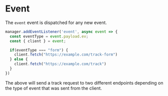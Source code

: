 # Event

The `event` event is dispatched for any new event.

```ts
manager.addEventListener('event', async event => {
  const eventType = event.payload.ev;
  const { client } = event;

  if(eventType === "form") {
    client.fetch("https://example.com/track-form")
  } else {
    client.fetch("https://example.com/track")
  }
})
```

The above will send a track request to two different endpoints depending on the type of event that was sent from the client.
